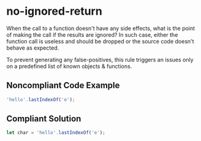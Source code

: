 # no-ignored-return

When the call to a function doesn't have any side effects, what is the point of making the call if 
the results are ignored? In such case, either the function call is useless and should be dropped or 
the source code doesn't behave as expected.

To prevent generating any false-positives, this rule triggers an issues only on a predefined list 
of known objects & functions.

## Noncompliant Code Example

```javascript
'hello'.lastIndexOf('e');
```

## Compliant Solution

```javascript
let char = 'hello'.lastIndexOf('e'); 
```